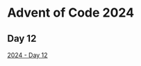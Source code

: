 # Advent of Code 2024

## Day 12

[2024 - Day 12](https://adventofcode.com/2024/day/12 "Advent of Code 2024 Day 12")